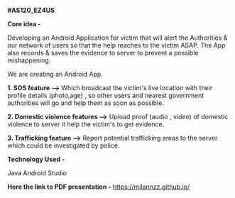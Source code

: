 **#AS120_EZ4US**

**Core idea -**

Developing an Android Application for victim that will alert the Authorities & our network of 
users so that the help reaches to the victim ASAP. The App also records & saves the evidence 
to server to prevent a possible mishappening.

We are creating an Android App.

**1. SOS feature -->** Which broadcast the victim's live location with their profile details (photo,age) , so other users and nearest government authorities will go and help them as soon as possible.

**2. Domestic violence features -->** Upload proof (audio , video)  of domestic violence to server it help the victim's to get evidence.

**3. Trafficking feature -->** Report potential trafficking areas to the server which could be investigated by police. 

**Technology Used -**

Java
Android Studio

**Here the link to PDF presentation -**
https://milannzz.github.io/
